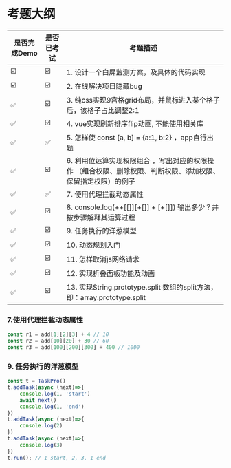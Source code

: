 # 考题大纲

[//]: # (-   ✅ ☑️)

| 是否完成Demo | 是否已考试 | 考题描述                                                             |
|----------|-------|------------------------------------------------------------------|
|     ☑️     | ☑️    | 1. 设计一个白屏监测方案，及具体的代码实现                                           |
|     ☑️     | ☑️    | 2. 在线解决项目隐藏bug                                                   |
|     ✅     | ☑️    | 3. 纯css实现9宫格grid布局，并鼠标进入某个格子后，该格子占比调整2:1                         |
|     ✅     | ☑️    | 4. vue实现刷新排序flip动画, 不能使用相关库                                      |
|     ✅     | ✅     | 5. 怎样使 const [a, b] = {a:1, b:2}  ，app自行出题                       |
|     ✅     | ☑️    | 6. 利用位运算实现权限组合 ，写出对应的权限操作 （组合权限、删除权限、判断权限、添加权限、保留指定权限）的例子        |
|     ✅     | ✅    | 7. 使用代理拦截动态属性                                                    |
|     ✅     | ☑️    | 8. console.log(++[[]][+[]] + [+[]]) 输出多少？并按步骤解释其运算过程             |
|     ✅     | ☑️    | 9. 任务执行的洋葱模型                                                     |
|     ✅     | ☑️    | 10. 动态规划入门                                                       |
|     ✅     | ☑️    | 11. 怎样取消js网络请求                                                   |
|     ✅     | ☑️    | 12. 实现折叠面板功能及动画                                                  |
|     ✅     | ☑️    | 13. 实现String.prototype.split  数组的split方法，即：array.prototype.split |

### 7.使用代理拦截动态属性

```typescript
const r1 = add[1][2][3] + 4 // 10
const r2 = add[10][20] + 30 // 60
const r3 = add[100][200][300] + 400 // 1000
```

### 9. 任务执行的洋葱模型

```typescript
const t = TaskPro()
t.addTask(async (next)=>{
    console.log(1, 'start')
    await next()
    console.log(1, 'end')
})
t.addTask(async (next)=>{
    console.log(2)
})
t.addTask(async (next)=>{
    console.log(3)
})
t.run(); // 1 start, 2, 3, 1 end
```
